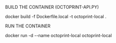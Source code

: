 BUILD THE CONTAINER (OCTOPRINT-API.PY)

docker build -f Dockerfile.local -t octoprint-local .    

RUN THE CONTAINER

docker run -d --name octoprint-local octoprint-local                
